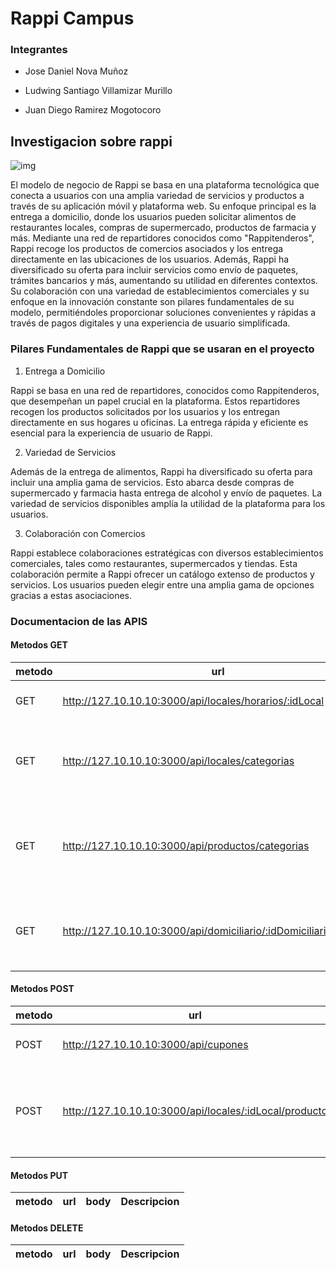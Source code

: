 # Rappi Campus

### Integrantes

* Jose Daniel Nova Muñoz

* Ludwing Santiago Villamizar Murillo

* Juan Diego Ramirez Mogotocoro

## Investigacion sobre rappi

![img](./public/img/rappi.jpg)


El modelo de negocio de Rappi se basa en una plataforma tecnológica que conecta a usuarios con una amplia variedad de servicios y productos a través de su aplicación móvil y plataforma web. Su enfoque principal es la entrega a domicilio, donde los usuarios pueden solicitar alimentos de restaurantes locales, compras de supermercado, productos de farmacia y más. Mediante una red de repartidores conocidos como "Rappitenderos", Rappi recoge los productos de comercios asociados y los entrega directamente en las ubicaciones de los usuarios. Además, Rappi ha diversificado su oferta para incluir servicios como envío de paquetes, trámites bancarios y más, aumentando su utilidad en diferentes contextos. Su colaboración con una variedad de establecimientos comerciales y su enfoque en la innovación constante son pilares fundamentales de su modelo, permitiéndoles proporcionar soluciones convenientes y rápidas a través de pagos digitales y una experiencia de usuario simplificada.

### Pilares Fundamentales de Rappi que se usaran en el proyecto

1. Entrega a Domicilio

Rappi se basa en una red de repartidores, conocidos como Rappitenderos, que desempeñan un papel crucial en la plataforma. Estos repartidores recogen los productos solicitados por los usuarios y los entregan directamente en sus hogares u oficinas. La entrega rápida y eficiente es esencial para la experiencia de usuario de Rappi.

2. Variedad de Servicios

Además de la entrega de alimentos, Rappi ha diversificado su oferta para incluir una amplia gama de servicios. Esto abarca desde compras de supermercado y farmacia hasta entrega de alcohol y envío de paquetes. La variedad de servicios disponibles amplía la utilidad de la plataforma para los usuarios.

3. Colaboración con Comercios

Rappi establece colaboraciones estratégicas con diversos establecimientos comerciales, tales como restaurantes, supermercados y tiendas. Esta colaboración permite a Rappi ofrecer un catálogo extenso de productos y servicios. Los usuarios pueden elegir entre una amplia gama de opciones gracias a estas asociaciones.

### Documentacion de las APIS

#### Metodos GET

| metodo   | url                                                               |body                                        | Descripcion                                                       |
|----------|-------------------------------------------------------------------|--------------------------------------------|-------------------------------------------------------------------|
| GET      | http://127.10.10.10:3000/api/locales/horarios/:idLocal            | NO                                         | Trae el horario de un local                                       |
| GET      | http://127.10.10.10:3000/api/locales/categorias                   | ```javascript ["alguna categoria", "alguna categoria2"]```  | Trae todos los locales que esten en la categoras dichas           |
| GET      | http://127.10.10.10:3000/api/productos/categorias                 | ["alguna categoria", "alguna categoria2"]  | Trae todos los productos que esten en la categoras dichas         |
| GET      | http://127.10.10.10:3000/api/domiciliario/:idDomiciliario/pedidos | NO                                         | Trae el numero de domiclios ha hecho el domicliarios especificado |


#### Metodos POST

| metodo   | url                                                               |body                                        | Descripcion                                                       |
|----------|-------------------------------------------------------------------|--------------------------------------------|-------------------------------------------------------------------|
| POST      | http://127.10.10.10:3000/api/cupones                             | {"nombre":"cupon 1","descuento": 100, "tiempoValido": "100d"} | Agrega un nuevo cupon            |
| POST      | http://127.10.10.10:3000/api/locales/:idLocal/producto           | {"name": "producto 1", "precio": 100, "descripcion": "alguna descripcion", "descuento": 1, "categorias": ["alguna categoria"],"tiempoEstimado": 10, "costoEnvio": 10} | Agrega un nuevo producto a un local                               |


#### Metodos PUT

| metodo   | url                                                               |body                                        | Descripcion                                                       |
|----------|-------------------------------------------------------------------|--------------------------------------------|-------------------------------------------------------------------|


#### Metodos DELETE

| metodo   | url                                                               |body                                        | Descripcion                                                       |
|----------|-------------------------------------------------------------------|--------------------------------------------|-------------------------------------------------------------------|